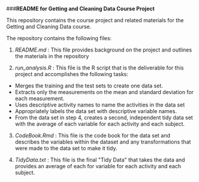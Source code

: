 ###**README for Getting and Cleaning Data Course Project**

This repository contains the course project and related materials for the Getting and Cleaning Data course.

The repository contains the following files:

  1. *README.md* : This file provides background on the project and outlines the materials in the repository
  
  2. *run_analysis.R* : This file is the R script that is the deliverable for this project and accomplishes the following tasks:
  + Merges the training and the test sets to create one data set.
  + Extracts only the measurements on the mean and standard deviation for each measurement.
  + Uses descriptive activity names to name the activities in the data set
  + Appropriately labels the data set with descriptive variable names.
  + From the data set in step 4, creates a second, independent tidy data set with the      average of each variable for each activity and each subject.
  
  3. *CodeBook.Rmd* : This file is the code book for the data set and describes the variables within the dataset and any transformations that were made to the data set to make it tidy.
  
  4. *TidyData.txt* : This file is the final "Tidy Data" that takes the data and provides an average of each for variable for each activity and each subject.
